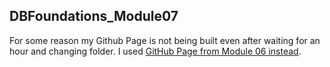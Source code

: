 ## DBFoundations_Module07

For some reason my Github Page is not being built even after waiting for an hour and changing folder.
I used [GitHub Page from Module 06 instead](https://codelanglearn.github.io/DBFoundations/).
